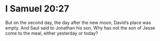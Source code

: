 # I Samuel 20:27

But on the second day, the day after the new moon, David’s place was empty. And Saul said to Jonathan his son, Why has not the son of Jesse come to the meal, either yesterday or today?
